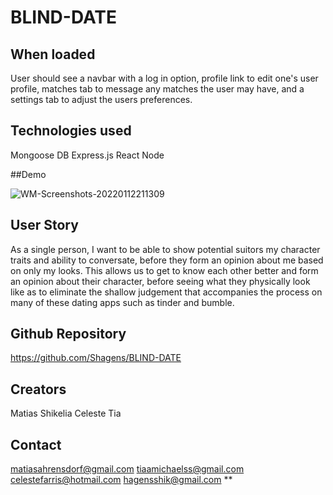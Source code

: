 # BLIND-DATE

## When loaded

User should see a navbar with a log in option, profile link to edit one's user profile, matches tab to message any matches the user may have, and a settings tab to adjust the users preferences. 

## Technologies used

Mongoose DB
Express.js
React
Node

##Demo

![WM-Screenshots-20220112211309](https://user-images.githubusercontent.com/87277755/149254840-07d95ce4-84fa-42d1-ac15-df34c10cc339.png)




## User Story 

As a single person, I want to be able to show potential suitors my character traits and ability to conversate, before they form an opinion about me based on only my looks. This allows us to get to know each other better and form an opinion about their character, before seeing what they physically look like as to eliminate the shallow judgement that accompanies the process on many of these dating apps such as tinder and bumble.

## Github Repository
https://github.com/Shagens/BLIND-DATE


## Creators

Matias
Shikelia
Celeste
Tia


## Contact

matiasahrensdorf@gmail.com
tiaamichaelss@gmail.com
celestefarris@hotmail.com
hagensshik@gmail.com
**

